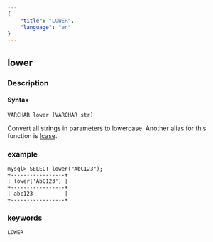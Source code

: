```yaml
---
{
    "title": "LOWER",
    "language": "en"
}
---
```


## lower
### Description
#### Syntax

`VARCHAR lower (VARCHAR str)`


Convert all strings in parameters to lowercase. Another alias for this function is [lcase](lcase.md).

### example

```
mysql> SELECT lower("AbC123");
+-----------------+
| lower('AbC123') |
+-----------------+
| abc123          |
+-----------------+
```
### keywords
    LOWER
